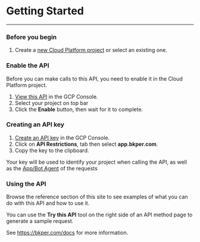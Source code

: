 # Getting Started
---

### Before you begin
1. Create a [new Cloud Platform project](https://console.cloud.google.com/projectcreate) or select an existing one.

### Enable the API

Before you can make calls to this API, you need to enable it in the Cloud Platform project.
1. [View this API](https://console.cloud.google.com/apis/library/app.bkper.com) in the GCP Console.
2. Select your project on top bar
3. Click the **Enable** button, then wait for it to complete.

### Creating an API key
1. [Create an API key](https://console.cloud.google.com/apis/credentials/key) in the GCP Console.
2. Click on **API Restrictions**, tab then select **app.bkper.com**.
3. Copy the key to the clipboard.

Your key will be used to identify your project when calling the API, as well as the [App/Bot Agent]() of the requests


### Using the API

Browse the reference section of this site to see examples of what you can do with this API and how to use it. 

You can use the **Try this API** tool on the right side of an API method page to generate a sample request.

See https://bkper.com/docs for more information.



